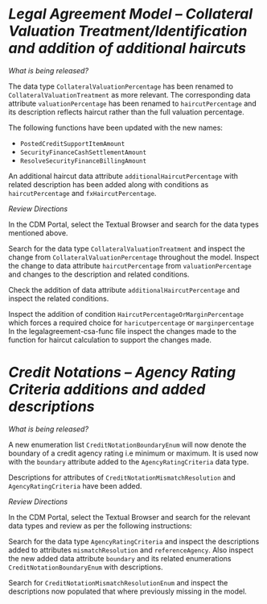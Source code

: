 # *Legal Agreement Model – Collateral Valuation Treatment/Identification and addition of additional haircuts*

_What is being released?_

The data type `CollateralValuationPercentage` has been renamed to `CollateralValuationTreatment` as more relevant. The corresponding data attribute `valuationPercentage` has been renamed to `haircutPercentage` and its description reflects haircut rather than the full valuation percentage. 

The following functions have been updated with the new names:
- `PostedCreditSupportItemAmount`
- `SecurityFinanceCashSettlementAmount`
- `ResolveSecurityFinanceBillingAmount`

An additional haircut data attribute `additionalHaircutPercentage` with related description has been added along with conditions as `haircutPercentage` and `fxHaircutPercentage`.

_Review Directions_

In the CDM Portal, select the Textual Browser and search for the data types mentioned above.

Search for the data type `CollateralValuationTreatment` and inspect the change from `CollateralValuationPercentage` throughout the model. Inspect the change to data attribute `haircutPercentage` from `valuationPercentage` and changes to the description and related conditions.

Check the addition of data attribute `additionalHaircutPercentage` and inspect the related conditions.

Inspect the addition of condition `HaircutPercentageOrMarginPercentage` which forces a required choice for `haricutpercentage` or `marginpercentage` 
In the legalagreement-csa-func file inspect the changes made to the function for haircut calculation to support the changes made.

# *Credit Notations – Agency Rating Criteria additions and added descriptions*

_What is being released?_

A new enumeration list `CreditNotationBoundaryEnum` will now denote the boundary of a credit agency rating i.e minimum or maximum. It is used now with the 
 `boundary` attribute added  to the `AgencyRatingCriteria` data type. 

Descriptions for attributes of `CreditNotationMismatchResolution` and `AgencyRatingCriteria` have been added.

_Review Directions_

In the CDM Portal, select the Textual Browser and search for the relevant data types and review as per the following instructions:

Search for the data type `AgencyRatingCriteria` and inspect the descriptions added to attributes `mismatchResolution` and `referenceAgency`. Also inspect the new added data attribute `boundary` and its related enumerations `CreditNotationBoundaryEnum` with descriptions.

Search for `CreditNotationMismatchResolutionEnum` and inspect the descriptions now populated that where previously missing in the model.
